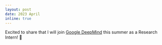 ```yaml
---
layout: post
date: 2023 April
inline: true
---
```


Excited to share that I will join [Google DeepMind](https://www.deepmind.com/) this summer as a Research Intern! :tada:
